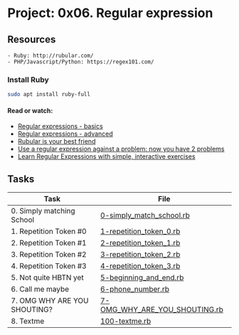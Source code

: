 # Project: 0x06. Regular expression

## Resources
	- Ruby: http://rubular.com/
	- PHP/Javascript/Python: https://regex101.com/
### Install Ruby
~~~bash
sudo apt install ruby-full
~~~

#### Read or watch:

* [Regular expressions - basics](https://intranet.alxswe.com/rltoken/6VeaVMaugIxcFAwA27TBdQ)
* [Regular expressions - advanced](https://intranet.alxswe.com/rltoken/rntjh3-3S86zt0Qy28L10w)
* [Rubular is your best friend](https://intranet.alxswe.com/rltoken/RGkVuw1lZ_hoCCbLsiOAhg)
* [Use a regular expression against a problem: now you have 2 problems](https://intranet.alxswe.com/rltoken/Vwm8lpMUGa4x_FBtlyUQ8g)
* [Learn Regular Expressions with simple, interactive exercises](https://intranet.alxswe.com/rltoken/XsQ6rzS1uy-E6bnswUqIKg)
## Tasks

| Task | File |
| ---- | ---- |
| 0. Simply matching School | [0-simply_match_school.rb](./0-simply_match_school.rb) |
| 1. Repetition Token #0 | [1-repetition_token_0.rb](./1-repetition_token_0.rb) |
| 2. Repetition Token #1 | [2-repetition_token_1.rb](./2-repetition_token_1.rb) |
| 3. Repetition Token #2 | [3-repetition_token_2.rb](./3-repetition_token_2.rb) |
| 4. Repetition Token #3 | [4-repetition_token_3.rb](./4-repetition_token_3.rb) |
| 5. Not quite HBTN yet | [5-beginning_and_end.rb](./5-beginning_and_end.rb) |
| 6. Call me maybe | [6-phone_number.rb](./6-phone_number.rb) |
| 7. OMG WHY ARE YOU SHOUTING? | [7-OMG_WHY_ARE_YOU_SHOUTING.rb](./7-OMG_WHY_ARE_YOU_SHOUTING.rb) |
| 8. Textme | [100-textme.rb](./100-textme.rb) |
